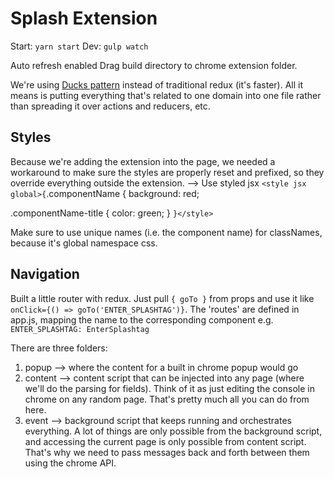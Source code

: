 # Splash Extension

Start: `yarn start`
Dev: `gulp watch`

Auto refresh enabled
Drag build directory to chrome extension folder.

We're using [Ducks pattern](https://github.com/erikras/ducks-modular-redux) instead of traditional redux (it's faster). All it means is putting everything that's related to one domain into one file rather than spreading it over actions and reducers, etc.

## Styles

Because we're adding the extension into the page, we needed a workaround to make sure the styles are properly reset and prefixed, so they override everything outside the extension.
--> Use styled jsx
`<style jsx global>{`.componentName {
background: red;

.componentName-title {
color: green;
}
`}</style>`

Make sure to use unique names (i.e. the component name) for classNames, because it's global namespace css.

## Navigation

Built a little router with redux. Just pull `{ goTo }` from props and use it like `onClick={() => goTo('ENTER_SPLASHTAG')}`. The 'routes' are defined in app.js, mapping the name to the corresponding component e.g. `ENTER_SPLASHTAG: EnterSplashtag`

There are three folders:

1.  popup --> where the content for a built in chrome popup would go
2.  content --> content script that can be injected into any page (where we'll do the parsing for fields). Think of it as just editing the console in chrome on any random page. That's pretty much all you can do from here.
3.  event --> background script that keeps running and orchestrates everything. A lot of things are only possible from the background script, and accessing the current page is only possible from content script. That's why we need to pass messages back and forth between them using the chrome API.
